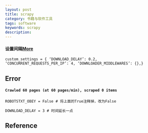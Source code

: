 ```yaml
---
layout: post
title: scrapy
category: 书籍与软件工具
tags: software
keywords: scrapy
description: 
---
```



#### 设置间隔[More](https://blog.csdn.net/qq_40244755/article/details/90713472)

```
custom_settings = { ‘DOWNLOAD_DELAY’: 0.2, ‘CONCURRENT_REQUESTS_PER_IP’: 4, ‘DOWNLOADER_MIDDLEWARES’: {},}
```

## Error


#### `Crawled 60 pages (at 60 pages/min), scraped 0 items`


```
ROBOTSTXT_OBEY = False # 将上面的True注释掉，改为False

DOWNLOAD_DELAY = 3 # 时间延长一点
```

## Reference
